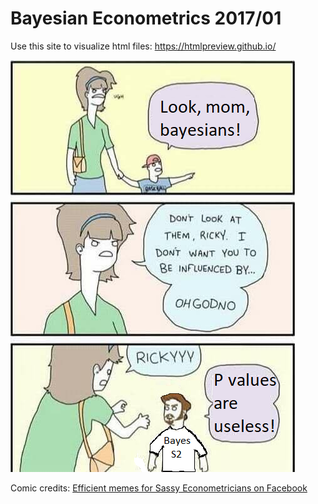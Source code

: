 # Bayesian Econometrics 2017/01

Use this site to visualize html files: https://htmlpreview.github.io/

![Ricky](https://github.com/aishameriane/msc-economics/blob/master/Bayesian-macro/Ricky.png)

Comic credits: [Efficient memes for Sassy Econometricians on Facebook](https://www.facebook.com/sassyeconometrics/)


